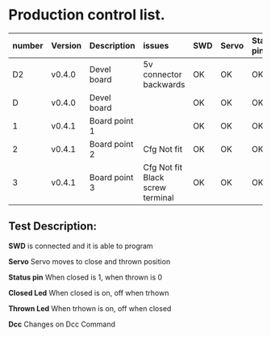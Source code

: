 # Production control list.

|number|Version|Description|issues|SWD|Servo|Status pin|Closed Led|Thrown Led|Dcc|
|-|-|:--|:--|:--|:--|:--|--|--|--|
|D2|v0.4.0|Devel board|5v connector backwards|OK|OK|OK|OK|OK|OK|
|D|v0.4.0|Devel board||OK|OK|OK|OK|OK|OK|
|1|v0.4.1|Board point 1||OK|OK|OK|OK|OK||
|2|v0.4.1|Board point 2|Cfg Not fit|OK|OK|OK|OK|OK||
|3|v0.4.1|Board point 3|Cfg Not fit<br>Black screw terminal|OK|OK|OK|OK|OK||

## Test Description:
__SWD__ is connected and it is able to program

__Servo__ Servo moves to close and thrown position

__Status pin__ When closed is 1, when thrown is 0

__Closed Led__ When closed is on, off when trhown

__Thrown Led__ When trhown is on, off when closed 

__Dcc__ Changes on Dcc Command